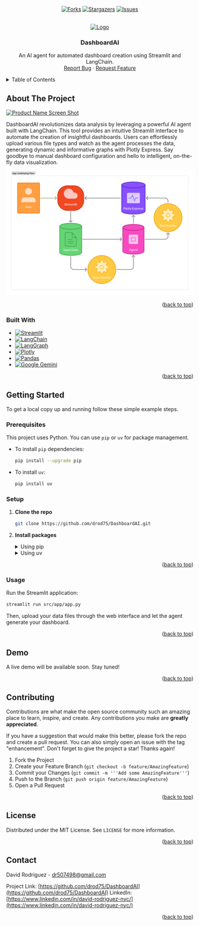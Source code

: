 <a name="readme-top"></a>

<div align="center">

[![Forks][forks-shield]][forks-url]
[![Stargazers][stars-shield]][stars-url]
[![Issues][issues-shield]][issues-url]

</div>

<br />
<div align="center">
  <a href="https://github.com/drod75/DashboardAI">
    <img src="images/logo.png" alt="Logo" width="80" height="80">
  </a>

<h3 align="center">DashboardAI</h3>

  <p align="center">
    An AI agent for automated dashboard creation using Streamlit and LangChain.
    <br />
    <a href="https://github.com/drod75/DashboardAI/issues">Report Bug</a>
    ·
    <a href="https://github.com/drod75/DashboardAI/issues">Request Feature</a>
  </p>
</div>

<details>
  <summary>Table of Contents</summary>
  <ol>
    <li>
      <a href="#about-the-project">About The Project</a>
      <ul>
        <li><a href="#built-with">Built With</a></li>
      </ul>
    </li>
    <li>
      <a href="#getting-started">Getting Started</a>
      <ul>
        <li><a href="#prerequisites">Prerequisites</a></li>
        <li><a href="#setup">Setup</a></li>
        <li><a href="#usage">Usage</a></li>
      </ul>
    </li>
    <li><a href="#demo">Demo</a></li>
    <li><a href="#contributing">Contributing</a></li>
    <li><a href="#license">License</a></li>
    <li><a href="#contact">Contact</a></li>
  </ol>
</details>

## About The Project

[![Product Name Screen Shot][product-screenshot]](https://github.com/drod75/DashboardAI)

DashboardAI revolutionizes data analysis by leveraging a powerful AI agent built with LangChain. This tool provides an intuitive Streamlit interface to automate the creation of insightful dashboards. Users can effortlessly upload various file types and watch as the agent processes the data, generating dynamic and informative graphs with Plotly Express. Say goodbye to manual dashboard configuration and hello to intelligent, on-the-fly data visualization.

<img src="./public/flow.png" alt='logo' width=800>

<p align="right">(<a href="#readme-top">back to top</a>)</p>

### Built With

* [![Streamlit][Streamlit-shield]][Streamlit-url]
* [![LangChain][LangChain-shield]][LangChain-url]
* [![LangGraph][LangGraph-shield]][LangGraph-url]
* [![Plotly][Plotly-shield]][Plotly-url]
* [![Pandas][Pandas-shield]][Pandas-url]
* [![Google Gemini][Gemini-shield]][Gemini-url]

<p align="right">(<a href="#readme-top">back to top</a>)</p>

## Getting Started

To get a local copy up and running follow these simple example steps.

### Prerequisites

This project uses Python. You can use `pip` or `uv` for package management.

* To install `pip` dependencies:
  ```sh
  pip install --upgrade pip
  ```
* To install `uv`:
  ```sh
  pip install uv
  ```

### Setup

1.  **Clone the repo**
    ```sh
    git clone https://github.com/drod75/DashboardAI.git
    ```
2.  **Install packages**
    <details>
    <summary>Using pip</summary>

    ```sh
    pip install -r requirements.txt
    ```
    </details>
    <details>
    <summary>Using uv</summary>

    Create a virtual environment and install packages:
    ```sh
    # Create venv
    uv venv

    # Activate virtual environment
    # On Windows: .\.venv\Scripts\activate
    # On macOS/Linux: source .venv/bin/activate

    # Install dependencies
    uv pip install -r requirements.txt
    ```
    </details>

<p align="right">(<a href="#readme-top">back to top</a>)</p>

### Usage

Run the Streamlit application:
```sh
streamlit run src/app/app.py
```
Then, upload your data files through the web interface and let the agent generate your dashboard.

<p align="right">(<a href="#readme-top">back to top</a>)</p>

## Demo

A live demo will be available soon. Stay tuned!

<p align="right">(<a href="#readme-top">back to top</a>)</p>

## Contributing

Contributions are what make the open source community such an amazing place to learn, inspire, and create. Any contributions you make are **greatly appreciated**.

If you have a suggestion that would make this better, please fork the repo and create a pull request. You can also simply open an issue with the tag "enhancement".
Don't forget to give the project a star! Thanks again!

1. Fork the Project
2. Create your Feature Branch (`git checkout -b feature/AmazingFeature`)
3. Commit your Changes (`git commit -m '''Add some AmazingFeature'''`)
4. Push to the Branch (`git push origin feature/AmazingFeature`)
5. Open a Pull Request

<p align="right">(<a href="#readme-top">back to top</a>)</p>

## License

Distributed under the MIT License. See `LICENSE` for more information.

<p align="right">(<a href="#readme-top">back to top</a>)</p>

## Contact

David Rodriguez - dr507498@gmail.com

Project Link: [https://github.com/drod75/DashboardAI](https://github.com/drod75/DashboardAI)
LinkedIn: [https://www.linkedin.com/in/david-rodriguez-nyc/](https://www.linkedin.com/in/david-rodriguez-nyc/)

<p align="right">(<a href="#readme-top">back to top</a>)</p>

[forks-shield]: https://img.shields.io/github/forks/drod75/DashboardAI.svg?style=for-the-badge
[forks-url]: https://github.com/drod75/DashboardAI/network/members
[stars-shield]: https://img.shields.io/github/stars/drod75/DashboardAI.svg?style=for-the-badge
[stars-url]: https://github.com/drod75/DashboardAI/stargazers
[issues-shield]: https://img.shields.io/github/issues/drod75/DashboardAI.svg?style=for-the-badge
[issues-url]: https://github.com/drod75/DashboardAI/issues
[license-shield]: https://img.shields.io/github/license/drod75/DashboardAI.svg?style=for-the-badge
[license-url]: https://github.com/drod75/DashboardAI/blob/master/LICENSE
[product-screenshot]: images/screenshot.png
[Streamlit-shield]: https://img.shields.io/badge/Streamlit-FF4B4B?style=for-the-badge&logo=streamlit&logoColor=white
[Streamlit-url]: https://streamlit.io/
[LangChain-shield]: https://img.shields.io/badge/LangChain-008664?style=for-the-badge
[LangChain-url]: https://www.langchain.com/
[Plotly-shield]: https://img.shields.io/badge/Plotly-3F4F75?style=for-the-badge&logo=plotly&logoColor=white
[Plotly-url]: https://plotly.com/
[Pandas-shield]: https://img.shields.io/badge/pandas-%23150458.svg?style=for-the-badge&logo=pandas&logoColor=white
[Pandas-url]: https://pandas.pydata.org/
[Gemini-shield]: https://img.shields.io/badge/Google-Gemini-blue?style=for-the-badge&logo=google-gemini
[Gemini-url]: https://deepmind.google/technologies/gemini/
[LangGraph-shield]: https://img.shields.io/badge/LangGraph-1f2937?style=for-the-badge
[LangGraph-url]: https://github.com/langchain-ai/langgraph
